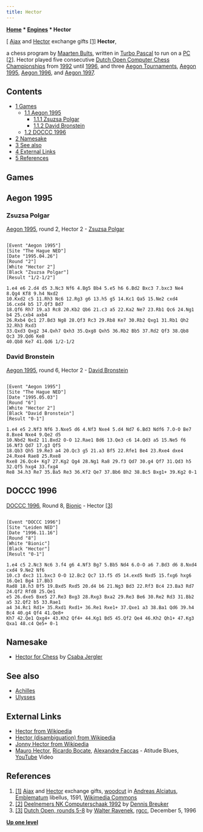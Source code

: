 ```yaml
---
title: Hector
---
```

**[Home](Home "Home") * [Engines](Engines "Engines") * Hector**

\[ [Ajax](https://en.wikipedia.org/wiki/Ajax_%28mythology%29) and [Hector](https://en.wikipedia.org/wiki/Hector) exchange gifts <a id="cite-note-1" href="#cite-ref-1">[1]</a>
**Hector**,

a chess program by [Maarten Bults](index.php?title=Maarten_Bults&action=edit&redlink=1 "Maarten Bults (page does not exist)"), written in [Turbo Pascal](Pascal#TurboPascal "Pascal") to run on a [PC](IBM_PC "IBM PC") <a id="cite-note-2" href="#cite-ref-2">[2]</a>.
Hector played five consecutive [Dutch Open Computer Chess Championships](Dutch_Open_Computer_Chess_Championship "Dutch Open Computer Chess Championship") from [1992](DOCCC_1992 "DOCCC 1992") until [1996](DOCCC_1996 "DOCCC 1996"), and three [Aegon Tournaments](Aegon_Tournaments "Aegon Tournaments"), [Aegon 1995](Aegon_1995 "Aegon 1995"), [Aegon 1996](Aegon_1996 "Aegon 1996"), and [Aegon 1997](Aegon_1997 "Aegon 1997").

## Contents

- [1 Games](#games)
  - [1.1 Aegon 1995](#aegon-1995)
    - [1.1.1 Zsuzsa Polgar](#zsuzsa-polgar)
    - [1.1.2 David Bronstein](#david-bronstein)
  - [1.2 DOCCC 1996](#doccc-1996)
- [2 Namesake](#namesake)
- [3 See also](#see-also)
- [4 External Links](#external-links)
- [5 References](#references)

## Games

## Aegon 1995

### Zsuzsa Polgar

[Aegon 1995](Aegon_1995 "Aegon 1995"), round 2, Hector 2 - [Zsuzsa Polgar](https://en.wikipedia.org/wiki/Susan_Polgar)

```

[Event "Aegon 1995"]
[Site "The Hague NED"]
[Date "1995.04.26"]
[Round "2"]
[White "Hector 2"]
[Black "Zsuzsa Polgar"]
[Result "1/2-1/2"]

1.e4 e6 2.d4 d5 3.Nc3 Nf6 4.Bg5 Bb4 5.e5 h6 6.Bd2 Bxc3 7.bxc3 Ne4 8.Qg4 Kf8 9.h4 Nxd2 
10.Kxd2 c5 11.Rh3 Nc6 12.Rg3 g6 13.h5 g5 14.Kc1 Qa5 15.Ne2 cxd4 16.cxd4 b5 17.Qf3 Bd7 
18.Qf6 Rh7 19.a3 Rc8 20.Kb2 Qb6 21.c3 a5 22.Ka2 Ne7 23.Rb1 Qc6 24.Ng1 b4 25.cxb4 axb4 
26.Rxb4 Qc1 27.Bd3 Ng8 28.Qf3 Rc3 29.Rb8 Ke7 30.Rb2 Qxg1 31.Rb1 Qh2 32.Rh3 Rxd3 
33.Qxd3 Qxg2 34.Qxh7 Qxh3 35.Qxg8 Qxh5 36.Rb2 Bb5 37.Rd2 Qf3 38.Qb8 Qc3 39.Qd6 Ke8 
40.Qb8 Ke7 41.Qd6 1/2-1/2

```

### David Bronstein

[Aegon 1995](Aegon_1995 "Aegon 1995"), round 6, Hector 2 - [David Bronstein](David_Bronstein "David Bronstein")

```

[Event "Aegon 1995"]
[Site "The Hague NED"]
[Date "1995.05.03"]
[Round "6"]
[White "Hector 2"]
[Black "David Bronstein"]
[Result "0-1"]

1.e4 e5 2.Nf3 Nf6 3.Nxe5 d6 4.Nf3 Nxe4 5.d4 Nd7 6.Bd3 Ndf6 7.O-O Be7 8.Bxe4 Nxe4 9.Qe2 d5 
10.Nbd2 Nxd2 11.Bxd2 O-O 12.Rae1 Bd6 13.Qe3 c6 14.Qd3 a5 15.Ne5 f6 16.Nf3 Qd7 17.g3 Qf5 
18.Qb3 Qh5 19.Re3 a4 20.Qc3 g5 21.a3 Bf5 22.Rfe1 Be4 23.Rxe4 dxe4 24.Rxe4 Rae8 25.Rxe8 
Rxe8 26.Qc4+ Kg7 27.Kg2 Qg4 28.Ng1 Ra8 29.f3 Qd7 30.g4 Qf7 31.Qd3 h5 32.Qf5 hxg4 33.fxg4 
Re8 34.h3 Re7 35.Ba5 Re3 36.Kf2 Qe7 37.Bb6 Bh2 38.Bc5 Bxg1+ 39.Kg2 0-1

```

## DOCCC 1996

[DOCCC 1996](DOCCC_1996 "DOCCC 1996"), Round 8, [Bionic](Bionic "Bionic") - Hector <a id="cite-note-3" href="#cite-ref-3">[3]</a>

```

[Event "DOCCC 1996"]
[Site "Leiden NED"]
[Date "1996.11.16"]
[Round "8"]
[White "Bionic"]
[Black "Hector"]
[Result "0-1"]

1.e4 c5 2.Nc3 Nc6 3.f4 g6 4.Nf3 Bg7 5.Bb5 Nd4 6.O-O a6 7.Bd3 d6 8.Nxd4 cxd4 9.Ne2 Nf6 
10.c3 dxc3 11.bxc3 O-O 12.Bc2 Qc7 13.f5 d5 14.exd5 Nxd5 15.fxg6 hxg6 16.Qe1 Bg4 17.Bb3 
Rad8 18.h3 Bf5 19.Bxd5 Rxd5 20.d4 b6 21.Ng3 Bd3 22.Rf3 Bc4 23.Ba3 Rd7 24.Qf2 Rfd8 25.Qe1 
e5 26.dxe5 Bxe5 27.Re3 Bxg3 28.Rxg3 Bxa2 29.Re3 Be6 30.Re2 Rd3 31.Bb2 a5 32.Qf2 b5 33.Rae1 
a4 34.Rc1 Rd1+ 35.Rxd1 Rxd1+ 36.Re1 Rxe1+ 37.Qxe1 a3 38.Ba1 Qd6 39.h4 Bc4 40.g4 Qf4 41.Qe8+ 
Kh7 42.Qe1 Qxg4+ 43.Kh2 Qf4+ 44.Kg1 Bd5 45.Qf2 Qe4 46.Kh2 Qh1+ 47.Kg3 Qxa1 48.c4 Qe5+ 0-1

```

## Namesake

- [Hector for Chess](Hector_for_Chess "Hector for Chess") by [Csaba Jergler](Csaba_Jergler "Csaba Jergler")

## See also

- [Achilles](Achilles "Achilles")
- [Ulysses](Ulysses "Ulysses")

## External Links

- [Hector from Wikipedia](https://en.wikipedia.org/wiki/Hector)
- [Hector (disambiguation) from Wikipedia](https://en.wikipedia.org/wiki/Hector_%28disambiguation%29)
- [Jonny Hector from Wikipedia](https://en.wikipedia.org/wiki/Jonny_Hector)
- [Mauro Hector](Category:Mauro_Hector "Category:Mauro Hector"), [Ricardo Bocate](https://pt-br.facebook.com/ricardo.bocate), [Alexandre Faccas](http://www.flickr.com/photos/jvthiago/5602071392/) - Atitude Blues, [YouTube](https://en.wikipedia.org/wiki/YouTube) Video

## References

1. <a id="cite-ref-1" href="#cite-note-1">[1]</a> [Ajax](https://en.wikipedia.org/wiki/Ajax_%28mythology%29) and [Hector](https://en.wikipedia.org/wiki/Hector) exchange gifts, [woodcut](https://en.wikipedia.org/wiki/Woodcut) in [Andreas Alciatus](https://en.wikipedia.org/wiki/Andrea_Alciato), [Emblematum](https://en.wikipedia.org/wiki/Emblemata) libellus, 1591, [Wikimedia Commons](https://en.wikipedia.org/wiki/Wikimedia_Commons)
1. <a id="cite-ref-2" href="#cite-note-2">[2]</a> [Deelnemers NK Computerschaak 1992](https://breukerd.home.xs4all.nl/duck/deelnemers_nk1992.html) by [Dennis Breuker](Dennis_Breuker "Dennis Breuker")
1. <a id="cite-ref-3" href="#cite-note-3">[3]</a> [Dutch Open, rounds 5-8](https://groups.google.com/d/msg/rec.games.chess.computer/dueIdEwMQAU/if4aa7QkX6gJ) by [Walter Ravenek](Walter_Ravenek "Walter Ravenek"), [rgcc](Computer_Chess_Forums "Computer Chess Forums"), December 5, 1996

**[Up one level](Engines "Engines")**

